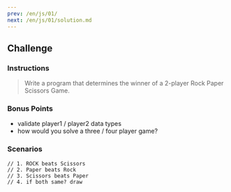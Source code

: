 ```yaml
---
prev: /en/js/01/
next: /en/js/01/solution.md
---
```


## Challenge

### Instructions

> Write a program that determines the winner of a 2-player Rock Paper Scissors Game.

### Bonus Points

- validate player1 / player2 data types
- how would you solve a three / four player game?

### Scenarios
```
// 1. ROCK beats Scissors
// 2. Paper beats Rock
// 3. Scissors beats Paper
// 4. if both same? draw 
```